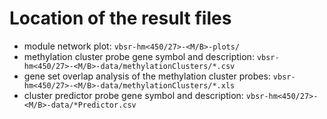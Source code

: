 # Location of the result files

- module network plot: `vbsr-hm<450/27>-<M/B>-plots/`
- methylation cluster probe gene symbol and description: `vbsr-hm<450/27>-<M/B>-data/methylationClusters/*.csv`
- gene set overlap analysis of the methylation cluster probes: `vbsr-hm<450/27>-<M/B>-data/methylationClusters/*.xls`
- cluster predictor probe gene symbol and description: `vbsr-hm<450/27>-<M/B>-data/*Predictor.csv`

